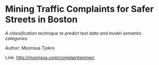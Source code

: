 # Mining Traffic Complaints for Safer Streets in Boston
*A classification technique to predict text data and model semantic categories.*

Author: Moorissa Tjokro

Link: http://moorissa.com/complaintsminer/
